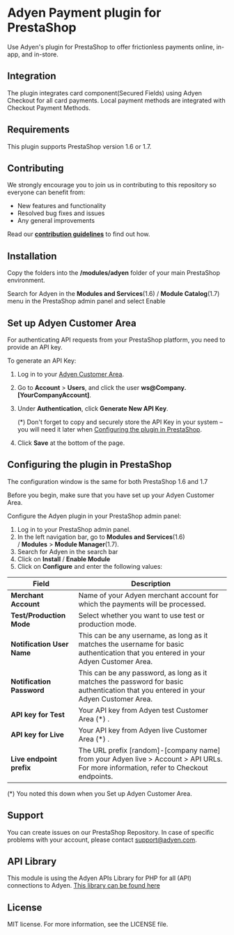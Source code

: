 # Adyen Payment plugin for PrestaShop
Use Adyen's plugin for PrestaShop to offer frictionless payments online, in-app, and in-store.

## Integration
The plugin integrates card component(Secured Fields) using Adyen Checkout for all card payments. Local payment methods are integrated with Checkout Payment Methods.

## Requirements
This plugin supports PrestaShop version 1.6 or 1.7.

## Contributing
We strongly encourage you to join us in contributing to this repository so everyone can benefit from:
* New features and functionality
* Resolved bug fixes and issues
* Any general improvements

Read our [**contribution guidelines**](CONTRIBUTING.md) to find out how.

## Installation
Copy the folders into the **/modules/adyen** folder of your main PrestaShop environment.

Search for Adyen in the **Modules and Services**(1.6) / **Module Catalog**(1.7) menu in the PrestaShop admin panel and select Enable

## Set up Adyen Customer Area

For authenticating API requests from your PrestaShop platform, you need to provide an API key. 

To generate an API Key:

1.  Log in to your [Adyen Customer Area](https://ca-test.adyen.com).
2.  Go to **Account** > **Users**, and click the user **ws@Company.[YourCompanyAccount]**.
3.  Under **Authentication**, click **Generate New API Key**. 

    (\*) Don't forget to copy and securely store the API Key in your system – you will need it later when [Configuring the plugin in PrestaShop]().

4.  Click **Save** at the bottom of the page.

## Configuring the plugin in PrestaShop
The configuration window is the same for both PrestaShop 1.6 and 1.7

Before you begin, make sure that you have set up your Adyen Customer Area.

Configure the Adyen plugin in your PrestaShop admin panel: 

1.  Log in to your PrestaShop admin panel. 
2.  In the left navigation bar, go to **Modules and Services**(1.6) / **Modules** > **Module Manager**(1.7). 
3.  Search for Adyen in the search bar
4.  Click on **Install** / **Enable Module**
5.  Click on **Configure** and enter the following values:

|Field|Description|
|--- |--- |
|**Merchant Account**|Name of your Adyen merchant account for which the payments will be processed.|
|**Test/Production Mode**|Select whether you want to use test or production mode.|
|**Notification User Name**|This can be any username, as long as it matches the username for basic authentication that you entered in your Adyen Customer Area.|
|**Notification Password**|This can be any password, as long as it matches the password for basic authentication that you entered in your Adyen Customer Area.|
|**API key for Test**|Your API key from Adyen test Customer Area (*) .|
|**API key for Live**|Your API key from Adyen live Customer Area (*) .|
|**Live endpoint prefix**|The URL prefix [random]-[company name] from your Adyen live > Account > API URLs. For more information, refer to Checkout endpoints.|

(\*) You noted this down when you Set up Adyen Customer Area.

## Support
You can create issues on our PrestaShop Repository. In case of specific problems with your account, please contact  <a href="mailto:support@adyen.com">support@adyen.com</a>.

## API Library
This module is using the Adyen APIs Library for PHP for all (API) connections to Adyen.
<a href="https://github.com/Adyen/adyen-php-api-library" target="_blank">This library can be found here</a>

## License
MIT license. For more information, see the LICENSE file.

